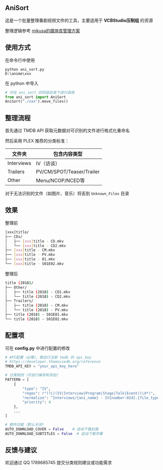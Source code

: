 ## AniSort

这是一个批量整理番剧视频文件的工具，主要适用于 **VCBStudio压制组** 的资源

整理逻辑参考 [mikusa的媒体库管理方案](https://www.himiku.com/archives/how-i-organize-my-animation-library.html)

## 使用方式

在命令行中使用
```
python ani_sort.py
D:\anime\xxx
```

在 python 中导入
```python
# 可在 ani_sort 的同级目录下进行调用
from ani_sort import AniSort
AniSort("./xxx").move_files()
```

## 整理流程

首先通过 TMDB API 获取元数据对可识别的文件进行格式化重命名

然后采用 PLEX 推荐的分类标准：

| 文件夹  | 包含内容类型                      |
|------------|--------------------------------|
| Interviews | IV（访谈）                     |
| Trailers   | PV/CM/SPOT/Teaser/Trailer      |
| Other      | Menu/NCOP/NCED等               |

对于无法识别的文件（如图片、音乐）将丢到 `Unknown_Files` 目录

## 效果

整理前
```bash
[xxx]title/
├── CDs/
│   ├── [xxx]title - CD.mkv
│   └── [xxx]title - CD2.mkv
├── [xxx]title - CM.mkv
├── [xxx]title - PV.mkv
├── [xxx]title - 01.mkv
└── [xxx]title - S01E02.mkv
```

整理后
```bash
title (2018)/
├── Other/
│   ├── title (2018) - CD1.mkv
│   └── title (2018) - CD2.mkv
├── Trailers/
│   ├── title (2018) - CM.mkv
│   └── title (2018) - PV.mkv
├── title (2018) - S01E01.mkv
└── title (2018) - S01E02.mkv
```

## 配置项

可在 **config.py** 中进行配置的修改

```python
# API配置（必需），需自行注册 tmdb 的 api_key
# https://developer.themoviedb.org/reference
TMDB_API_KEY = "your_api_key_here" 

# 分类规则（可自行编写和添加）
PATTERN = [
    {
        "type": "IV",
        "regex": r"(?i)(IV|Interview|Program|Stage|Talk|Event)(\d*)",
        "normalize": "Interviews/{ani_name} - IV{number:02d}.{file_type}",
        "priority": 4
    },
    ...
]

# 额外功能（默认关闭）
AUTO_DOWNLOAD_COVER = False    # 自动下载封面
AUTO_DOWNLOAD_SUBTITLES = False  # 自动下载字幕
```

## 反馈与建议

欢迎通过 QQ 1789685745 提交分类规则建议或功能需求
